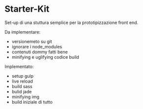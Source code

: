 Starter-Kit
===================

Set-up di una stuttura semplice per la prototipizzazione front end.

Da implementare:
- versionemeto su git
- ignorare i node_modules
- contenuti dommy fatti bene
- minifying e uglifying codice build

Implementato:
- setup gulp
- live reload
- build sass
- bulid jade
- minifying img
- build iniziale di tutto